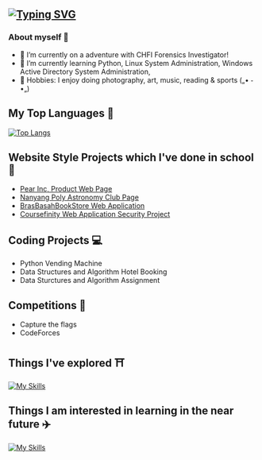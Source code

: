 ## [![Typing SVG](https://readme-typing-svg.herokuapp.com?font=Fira+Code&pause=1000&color=F7CCE7&width=435&lines=Helllooo!!+(%E0%B9%91%CB%83%E1%B4%97%CB%82)%EF%BB%AD)](https://git.io/typing-svg)

<!--
**Solaireis/Solaireis** is a ✨ _special_ ✨ repository because its `README.md` (this file) appears on your GitHub profile.

Here are some ideas to get you started: -->
### About myself 🌻
- 🔭 I’m currently on a adventure with CHFI Forensics Investigator!
- 🌱 I’m currently learning Python, Linux System Administration, Windows Active Directory System Administration,
- 🧋 Hobbies: I enjoy doing photography, art, music, reading & sports („• ֊ •„)



## My Top Languages 🌟
[![Top Langs](https://github-readme-stats.vercel.app/api/top-langs/?username=Solaireis&langs_count=10)](https://github.com/anuraghazra/github-readme-stats)

## Website Style Projects which I've done in school 🎉
- [Pear Inc, Product Web Page](https://github.com/Solaireis/PearInc)
- [Nanyang Poly Astronomy Club Page](https://github.com/Solaireis/NYP-ASTRO)
- [BrasBasahBookStore Web Application](https://github.com/Solaireis/1566-App-dev-Team-2)
- [Coursefinity Web Application Security Project](https://github.com/Solaireis/CWC-Application-Security-Project)

## Coding Projects 💻
- Python Vending Machine
- Data Structures and Algorithm Hotel Booking
- Data Sturctures and Algorithm Assignment

## Competitions 🎯
- Capture the flags
- CodeForces

## Things I've explored ⛩️
[![My Skills](https://skillicons.dev/icons?i=js,html,css,python,azure,cloudflare,figma,gcp,mysql,powershell,flask,xd,bootstrap,ai,bash&theme=light)](https://skillicons.dev)

## Things I am interested in learning in the near future ✈️
[![My Skills](https://skillicons.dev/icons?i=aws,cpp,c,cs,docker,firebase,pytorch,selenium,tailwind,unreal,arduino&theme=light)](https://skillicons.dev)
